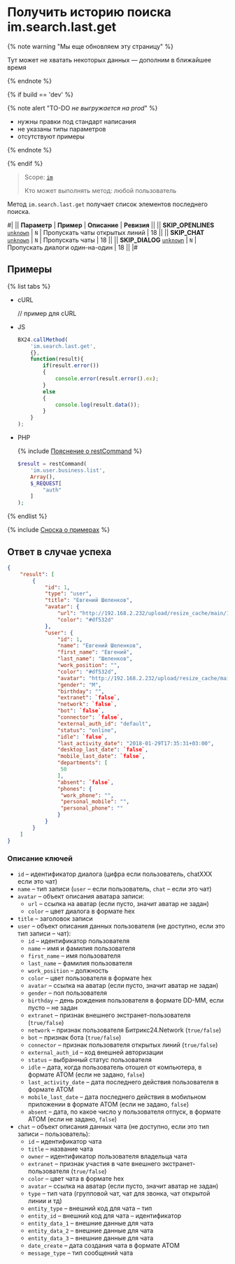 # Получить историю поиска im.search.last.get

{% note warning "Мы еще обновляем эту страницу" %}

Тут может не хватать некоторых данных — дополним в ближайшее время

{% endnote %}

{% if build == 'dev' %}

{% note alert "TO-DO _не выгружается на prod_" %}

- нужны правки под стандарт написания
- не указаны типы параметров
- отсутствуют примеры

{% endnote %}

{% endif %}

> Scope: [`im`](../../scopes/permissions.md)
>
> Кто может выполнять метод: любой пользователь

Метод `im.search.last.get` получает список элементов последнего поиска.

#|
|| **Параметр** | **Пример** | **Описание** | **Ревизия** ||
|| **SKIP_OPENLINES**
[`unknown`](../../data-types.md) | `N` | Пропускать чаты открытых линий | 18 ||
|| **SKIP_CHAT**
[`unknown`](../../data-types.md) | `N` | Пропускать чаты | 18 ||
|| **SKIP_DIALOG**
[`unknown`](../../data-types.md) | `N` | Пропускать диалоги один-на-один | 18 ||
|#

## Примеры

{% list tabs %}

- cURL

    // пример для cURL

- JS

    ```js
    BX24.callMethod(
        'im.search.last.get',
        {},
        function(result){
            if(result.error())
            {
                console.error(result.error().ex);
            }
            else
            {
                console.log(result.data());
            }
        }
    );
    ```

- PHP

    {% include [Пояснение о restCommand](../_includes/rest-command.md) %}

    ```php
    $result = restCommand(
        'im.user.business.list',
        Array(),
        $_REQUEST[
            "auth"
        ]
    );    
    ```

{% endlist %}

{% include [Сноска о примерах](../../../_includes/examples.md) %}

## Ответ в случае успеха

```json
{    
    "result": [
        {
            "id": 1,
            "type": "user",
            "title": "Евгений Шеленков",
            "avatar": {
                "url": "http://192.168.2.232/upload/resize_cache/main/1d3/100_100_2/shelenkov.png",
                "color": "#df532d"
            },
            "user": {
                "id": 1,
                "name": "Евгений Шеленков",
                "first_name": "Евгений",
                "last_name": "Шеленков",
                "work_position": "",
                "color": "#df532d",
                "avatar": "http://192.168.2.232/upload/resize_cache/main/1d3/100_100_2/shelenkov.png",
                "gender": "M",
                "birthday": "",
                "extranet": `false`,
                "network": `false`,
                "bot": `false`,
                "connector": `false`,
                "external_auth_id": "default",
                "status": "online",
                "idle": `false`,
                "last_activity_date": "2018-01-29T17:35:31+03:00",
                "desktop_last_date": `false`,
                "mobile_last_date": `false`,
                "departments": [
                 50
                ],
                "absent": `false`,
                "phones": {
                 "work_phone": "",
                 "personal_mobile": "",
                 "personal_phone": ""
                }
            }
        }
    ]
}            
```

### Описание ключей

- `id` – идентификатор диалога (цифра если пользователь, chatXXX если это чат)
- `name` – тип записи (`user` – если пользователь, `chat` – если это чат)
- `avatar` – объект описания аватара записи:
  - `url` – ссылка на аватар (если пусто, значит аватар не задан)
  - `color` – цвет диалога в формате hex
- `title` – заголовок записи
- `user` – объект описания данных пользователя (не доступно, если это тип записи – чат):
  - `id` – идентификатор пользователя
  - `name` – имя и фамилия пользователя
  - `first_name` – имя пользователя
  - `last_name` – фамилия пользователя
  - `work_position` – должность
  - `color` – цвет пользователя в формате hex
  - `avatar` – ссылка на аватар (если пусто, значит аватар не задан)
  - `gender` – пол пользователя
  - `birthday` – день рождения пользователя в формате DD-MM, если пусто – не задан
  - `extranet` – признак внешнего экстранет-пользователя (`true/false`)
  - `network` – признак пользователя Битрикс24.Network (`true/false`)
  - `bot` – признак бота (`true/false`)
  - `connector` – признак пользователя открытых линий (`true/false`)
  - `external_auth_id` – код внешней авторизации
  - `status` – выбранный статус пользователя
  - `idle` – дата, когда пользователь отошел от компьютера, в формате АТОМ (если не задано, `false`)
  - `last_activity_date` – дата последнего действия пользователя в формате АТОМ
  - `mobile_last_date` – дата последнего действия в мобильном приложении в формате АТОМ (если не задано, `false`)
  - `absent` – дата, по какое число у пользователя отпуск, в формате АТОМ (если не задано, `false`)
- `chat` – объект описания данных чата (не доступно, если это тип записи – пользователь):
  - `id` – идентификатор чата
  - `title` – название чата
  - `owner` – идентификатор пользователя владельца чата
  - `extranet` – признак участия в чате внешнего экстранет-пользователя (`true/false`)
  - `color` – цвет чата в формате hex
  - `avatar` – ссылка на аватар (если пусто, значит аватар не задан)
  - `type` – тип чата (групповой чат, чат для звонка, чат открытой линии и тд)
  - `entity_type` – внешний код для чата – тип
  - `entity_id` – внешний код для чата – идентификатор
  - `entity_data_1` – внешние данные для чата
  - `entity_data_2` – внешние данные для чата
  - `entity_data_3` – внешние данные для чата
  - `date_create` – дата создания чата в формате АТОМ
  - `message_type` – тип сообщений чата